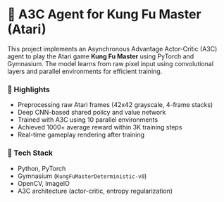 # 🥋 A3C Agent for Kung Fu Master (Atari)

This project implements an Asynchronous Advantage Actor-Critic (A3C) agent to play the Atari game **Kung Fu Master** using PyTorch and Gymnasium. The model learns from raw pixel input using convolutional layers and parallel environments for efficient training.

### 🚀 Highlights

- Preprocessing raw Atari frames (42x42 grayscale, 4-frame stacks)
- Deep CNN-based shared policy and value network
- Trained with A3C using 10 parallel environments
- Achieved 1000+ average reward within 3K training steps
- Real-time gameplay rendering after training

### 🧠 Tech Stack

- Python, PyTorch
- Gymnasium (`KungFuMasterDeterministic-v0`)
- OpenCV, ImageIO
- A3C architecture (actor-critic, entropy regularization)


